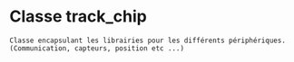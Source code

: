 # Classe track_chip
```
Classe encapsulant les librairies pour les différents périphériques.
(Communication, capteurs, position etc ...)
```
